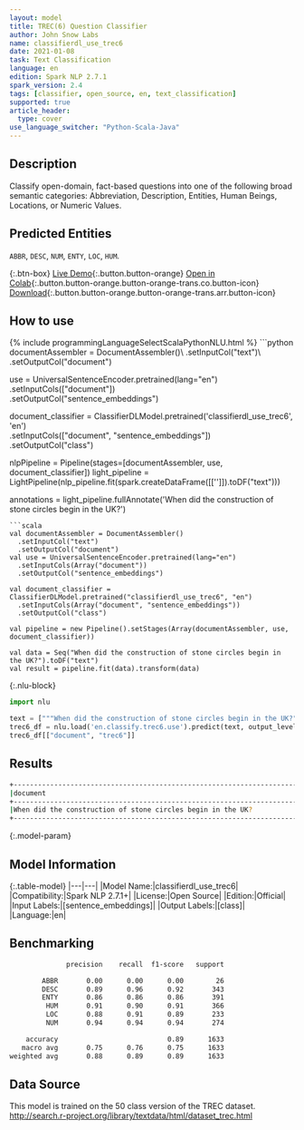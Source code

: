 ```yaml
---
layout: model
title: TREC(6) Question Classifier
author: John Snow Labs
name: classifierdl_use_trec6
date: 2021-01-08
task: Text Classification
language: en
edition: Spark NLP 2.7.1
spark_version: 2.4
tags: [classifier, open_source, en, text_classification]
supported: true
article_header:
  type: cover
use_language_switcher: "Python-Scala-Java"
---
```


## Description

Classify open-domain, fact-based questions into one of the following broad semantic categories: Abbreviation, Description, Entities, Human Beings, Locations, or Numeric Values.

## Predicted Entities

``ABBR``,  ``DESC``,  ``NUM``,  ``ENTY``,  ``LOC``,  ``HUM``.

{:.btn-box}
[Live Demo](https://demo.johnsnowlabs.com/public/CLASSIFICATION_EN_TREC/){:.button.button-orange}
[Open in Colab](https://colab.research.google.com/github/JohnSnowLabs/spark-nlp-workshop/blob/master/tutorials/streamlit_notebooks/CLASSIFICATION_EN_TREC.ipynb){:.button.button-orange.button-orange-trans.co.button-icon}
[Download](https://s3.amazonaws.com/auxdata.johnsnowlabs.com/public/models/classifierdl_use_trec6_en_2.7.1_2.4_1610118062425.zip){:.button.button-orange.button-orange-trans.arr.button-icon}

## How to use



<div class="tabs-box" markdown="1">
{% include programmingLanguageSelectScalaPythonNLU.html %}
```python
documentAssembler = DocumentAssembler()\
  .setInputCol("text")\
  .setOutputCol("document")

use = UniversalSentenceEncoder.pretrained(lang="en") \
  .setInputCols(["document"])\
  .setOutputCol("sentence_embeddings")

document_classifier = ClassifierDLModel.pretrained('classifierdl_use_trec6', 'en') \
  .setInputCols(["document", "sentence_embeddings"]) \
  .setOutputCol("class")

nlpPipeline = Pipeline(stages=[documentAssembler, use, document_classifier])
light_pipeline = LightPipeline(nlp_pipeline.fit(spark.createDataFrame([['']]).toDF("text")))

annotations = light_pipeline.fullAnnotate('When did the construction of stone circles begin in the UK?')
```
```scala
val documentAssembler = DocumentAssembler()
  .setInputCol("text")
  .setOutputCol("document")
val use = UniversalSentenceEncoder.pretrained(lang="en")
  .setInputCols(Array("document"))
  .setOutputCol("sentence_embeddings")

val document_classifier = ClassifierDLModel.pretrained("classifierdl_use_trec6", "en")
  .setInputCols(Array("document", "sentence_embeddings"))
  .setOutputCol("class")

val pipeline = new Pipeline().setStages(Array(documentAssembler, use, document_classifier))

val data = Seq("When did the construction of stone circles begin in the UK?").toDF("text")
val result = pipeline.fit(data).transform(data)
```

{:.nlu-block}
```python
import nlu

text = ["""When did the construction of stone circles begin in the UK?"""]
trec6_df = nlu.load('en.classify.trec6.use').predict(text, output_level='document')
trec6_df[["document", "trec6"]]
```

</div>

## Results

```bash
+------------------------------------------------------------------------------------------------+------------+
|document                                                                                        |class       |
+------------------------------------------------------------------------------------------------+------------+
|When did the construction of stone circles begin in the UK?                                     | NUM        |
+------------------------------------------------------------------------------------------------+------------+
```

{:.model-param}
## Model Information

{:.table-model}
|---|---|
|Model Name:|classifierdl_use_trec6|
|Compatibility:|Spark NLP 2.7.1+|
|License:|Open Source|
|Edition:|Official|
|Input Labels:|[sentence_embeddings]|
|Output Labels:|[class]|
|Language:|en|

## Benchmarking

```bash
              precision    recall  f1-score   support

        ABBR       0.00      0.00      0.00        26
        DESC       0.89      0.96      0.92       343
        ENTY       0.86      0.86      0.86       391
         HUM       0.91      0.90      0.91       366
         LOC       0.88      0.91      0.89       233
         NUM       0.94      0.94      0.94       274

    accuracy                           0.89      1633
   macro avg       0.75      0.76      0.75      1633
weighted avg       0.88      0.89      0.89      1633
```

## Data Source

This model is trained on the 50 class version of the TREC dataset. http://search.r-project.org/library/textdata/html/dataset_trec.html
